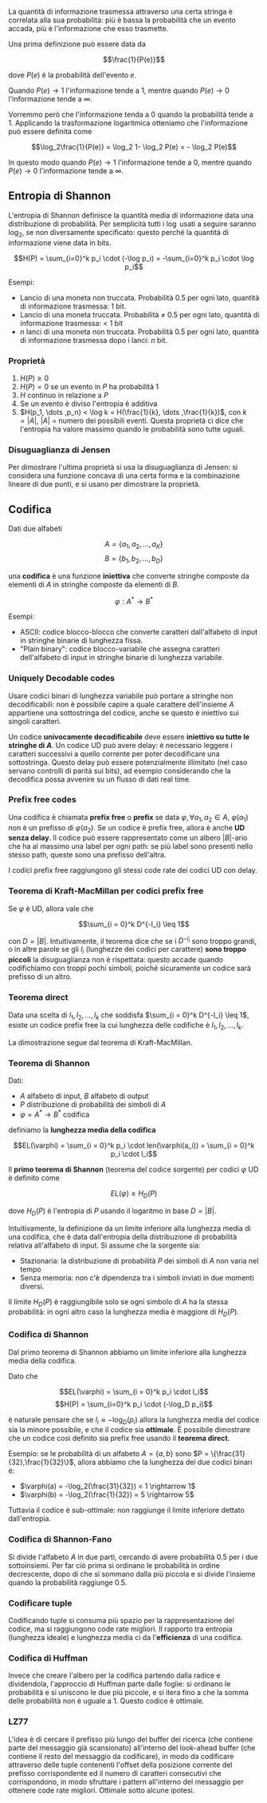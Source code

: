 La quantità di informazione trasmessa attraverso una certa stringa è correlata alla sua probabilità: più è bassa la probabilità che un evento accada, più è l'informazione che esso trasmette.

Una prima definizione può essere data da 

$$\frac{1}{P(e)}$$

dove $P(e)$ è la probabilità dell'evento $e$.

Quando $P(e) \rightarrow 1$ l'informazione tende a $1$, mentre quando $P(e) \rightarrow 0$ l'informazione tende a $\infty$.

Vorremmo però che l'informazione tenda a $0$ quando la probabilità tende a 1. Applicando la trasformazione logaritmica otteniamo che l'informazione può essere definita come

$$\log_2\frac{1}{P(e)} = \log_2 1- \log_2 P(e) = - \log_2 P(e)$$

In questo modo quando $P(e) \rightarrow 1$ l'informazione tende a $0$, mentre quando $P(e) \rightarrow 0$ l'informazione tende a $\infty$.

## Entropia di Shannon

L'entropia di Shannon definisce la quantità media di informazione data una distribuzione di probabilità. Per semplicità tutti i $\log$ usati a seguire saranno $\log_2$, se non diversamente specificato: questo perché la quantità di informazione viene data in bits.

$$H(P) = \sum_{i=0}^k p_i \cdot (-\log p_i) = -\sum_{i=0}^k p_i \cdot \log p_i$$ 

Esempi:
- Lancio di una moneta non truccata. Probabilità 0.5 per ogni lato, quantità di informazione trasmessa: 1 bit.
- Lancio di una moneta truccata. Probabilità $\neq$ 0.5 per ogni lato, quantità di informazione trasmessa: $\lt$ 1 bit
- $n$ lanci di una moneta non truccata. Probabilità 0.5 per ogni lato, quantità di informazione trasmessa dopo i lanci: $n$ bit.

### Proprietà

1. $H(P) \geq 0$
2. $H(P) = 0$ se un evento in $P$ ha probabilità 1
3. $H$ continuo in relazione a $P$
4. Se un evento è diviso l'entropia è additiva
5. $H(p_1, \dots ,p_n) < \log k = H(\frac{1}{k}, \dots ,\frac{1}{k})$, con $k = |A|$, $|A|$ = numero dei possibili eventi. Questa proprietà ci dice che l'entropia ha valore massimo quando le probabilità sono tutte uguali.

### Disuguaglianza di Jensen
Per dimostrare l'ultima proprietà si usa la disuguaglianza di Jensen: si considera una funzione concava di una certa forma e la combinazione lineare di due punti, e si usano per dimostrare la proprietà.

## Codifica

Dati due alfabeti 

$$A = \{ a_1, a_2, \dots , a_K \}$$
$$B = \{ b_1, b_2, \dots , b_D \}$$

una **codifica** è una funzione **iniettiva** che converte stringhe composte da elementi di $A$ in stringhe composte da elementi di $B$.

$$\varphi : A^* \rightarrow B^*$$

Esempi: 
- ASCII: codice blocco-blocco che converte caratteri dall'alfabeto di input in stringhe binarie di lunghezza fissa.
- "Plain binary": codice blocco-variabile che assegna caratteri dell'alfabeto di input in stringhe binarie di lunghezza variabile.

### Uniquely Decodable codes
Usare codici binari di lunghezza variabile può portare a stringhe non decodificabili: non è possibile capire a quale carattere dell'insieme $A$ appartiene una sottostringa del codice, anche se questo è iniettivo sui singoli caratteri.

Un codice **univocamente decodificabile** deve essere **iniettivo su tutte le stringhe di $A$**.
Un codice UD può avere delay: è necessario leggere i caratteri successivi a quello corrente per poter decodificare una sottostringa. Questo delay può essere potenzialmente illimitato (nel caso servano controlli di parità sui bits), ad esempio considerando che la decodifica possa avvenire su un flusso di dati real time.

### Prefix free codes

Una codifica è chiamata **prefix free** o **prefix** se data $\varphi,  \forall a_1,a_2 \in A$, $\varphi(a_1)$ non è un prefisso di $\varphi(a_2)$.
Se un codice è prefix free, allora è anche **UD senza delay**. Il codice può essere rappresentato come un albero $|B|$-ario che ha al massimo una label per ogni path: se più label sono presenti nello stesso path, queste sono una prefisso dell'altra.

I codici prefix free raggiungono gli stessi code rate dei codici UD con delay.

### Teorema di  Kraft-MacMillan per codici prefix free
Se $\varphi$ è UD, allora vale che

$$\sum_{i = 0}^k D^{-l_i} \leq 1$$

con $D = |B|$.
Intuitivamente, il teorema dice che se i $D^{-l_i}$ sono troppo grandi, o in altre parole se gli $l_i$ (lunghezze dei codici per carattere) **sono troppo piccoli** la disuguaglianza non è rispettata: questo accade quando codifichiamo con troppi pochi simboli, poiché sicuramente un codice sarà prefisso di un altro.

### Teorema direct
Data una scelta di $l_1,l_2,\dots ,l_k$ che soddisfa $\sum_{i = 0}^k D^{-l_i} \leq 1$, esiste un codice prefix free la cui lunghezza delle codifiche è $l_1,l_2,\dots ,l_k$.

La dimostrazione segue dal teorema di Kraft-MacMillan.

### Teorema di Shannon

Dati:
- $A$ alfabeto di input, $B$ alfabeto di output
- $P$ distribuzione di probabilità dei simboli di $A$
- $\varphi = A^* \rightarrow B^*$ codifica

definiamo la **lunghezza media della codifica**

$$EL(\varphi) = 
\sum_{i = 0}^k p_i \cdot len(\varphi(a_i)) =  
\sum_{i = 0}^k p_i \cdot l_i$$

Il **primo teorema di Shannon** (teorema del codice sorgente) per codici $\varphi$ UD è definito come

$$EL(\varphi) \geq H_D(P)$$

dove $H_D(P)$ è l'entropia di $P$ usando il logaritmo in base $D = |B|$.

Intuitivamente, la definizione da un limite inferiore alla lunghezza media di una codifica, che è data dall'entropia della distribuzione di probabilità relativa all'alfabeto di input. 
Si assume che la sorgente sia:
- Stazionaria: la distribuzione di probabilità $P$ dei simboli di $A$ non varia nel tempo
- Senza memoria: non c'è dipendenza tra i simboli inviati in due momenti diversi.

Il limite $H_D(P)$ è raggiungibile solo se ogni simbolo di $A$ ha la stessa probabilità: in ogni altro caso la lunghezza media è maggiore di $H_D(P)$.

### Codifica di Shannon
Dal primo teorema di Shannon abbiamo un limite inferiore alla lunghezza media della codifica. 

Dato che

$$EL(\varphi) = \sum_{i = 0}^k p_i \cdot l_i$$
$$H(P) = \sum_{i=0}^k p_i \cdot (-\log_D p_i)$$ 

è naturale pensare che se $l_i \approx -\log_D(p_i)$ allora la lunghezza media del codice sia la minore possibile, e che il codice sia **ottimale**.
È possibile dimostrare che un codice così definito sia prefix free usando il **teorema direct**.

Esempio: se le probabilità di un alfabeto $A = \{a,b\}$ sono $P = \{\frac{31}{32},\frac{1}{32}\}$, allora abbiamo che la lunghezza dei due codici binari è:

- $\varphi(a) = -\log_2(\frac{31}{32}) < 1 \rightarrow 1$
- $\varphi(b) = -\log_2(\frac{1}{32}) = 5 \rightarrow 5$

Tuttavia il codice è sub-ottimale: non raggiunge il limite inferiore dettato dall'entropia.

### Codifica di Shannon-Fano
Si divide l'alfabeto $A$ in due parti, cercando di avere probabilità 0.5 per i due sottoinsiemi.
Per far ciò prima si ordinano le probabilità in ordine decrescente, dopo di che si sommano dalla più piccola e si divide l'insieme quando la probabilità raggiunge 0.5.

### Codificare tuple
Codificando tuple si consuma più spazio per la rappresentazione del codice, ma si raggiungono code rate migliori. Il rapporto tra entropia (lunghezza ideale) e lunghezza media ci da l'**efficienza** di una codifica.

### Codifica di Huffman
Invece che creare l'albero per la codifica partendo dalla radice e dividendola, l'approccio di Huffman parte dalle foglie: si ordinano le probabilità e si uniscono le due più piccole, e si itera fino a che la somma delle probabilità non è uguale a 1. Questo codice è ottimale.

### LZ77
L'idea è di cercare il prefisso più lungo del buffer dei ricerca (che contiene parte del messaggio già scansionato) all'interno del look-ahead buffer (che contiene il resto del messaggio da codificare), in modo da codificare attraverso delle tuple contenenti l'offset della posizione corrente del prefisso corrispondente ed il numero di caratteri consecutivi che corrispondono, in modo sfruttare i pattern all'interno del messaggio per ottenere code rate migliori. Ottimale sotto alcune ipotesi.